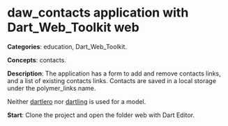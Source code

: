 
# daw_contacts application with Dart_Web_Toolkit web

**Categories**: education, Dart_Web_Toolkit.

**Concepts**: contacts.

**Description**:
The application has a form to add and remove contacts links, and a list of existing contacts links.
Contacts are saved in a local storage under the polymer_links name.

Neither [dartlero](https://github.com/dzenanr/dartlero) nor 
[dartling](https://github.com/dzenanr/dartling) is used for a model.

**Start**:
Clone the project and open the folder web with Dart Editor.









